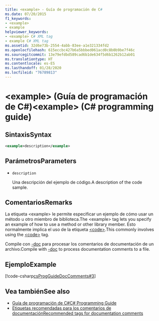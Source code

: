 ```yaml
---
title: <example> - Guía de programación de C#
ms.date: 07/20/2015
f1_keywords:
- <example>
- example
helpviewer_keywords:
- <example> C# XML tag
- example C# XML tag
ms.assetid: 32d6e73b-2554-4abb-83ee-a1e321334fd2
ms.openlocfilehash: 615eccbc427b6a5bbbed061acd0c8b0b9be7f46c
ms.sourcegitcommit: 13e79efdbd589cad6b1de634f5d6b1262b12ab01
ms.translationtype: HT
ms.contentlocale: es-ES
ms.lasthandoff: 01/28/2020
ms.locfileid: "76789813"
---
```

# <a name="example-c-programming-guide"></a><span data-ttu-id="e8a5d-102">\<example> (Guía de programación de C#)</span><span class="sxs-lookup"><span data-stu-id="e8a5d-102">\<example> (C# programming guide)</span></span>

## <a name="syntax"></a><span data-ttu-id="e8a5d-103">Sintaxis</span><span class="sxs-lookup"><span data-stu-id="e8a5d-103">Syntax</span></span>

```xml
<example>description</example>
```

## <a name="parameters"></a><span data-ttu-id="e8a5d-104">Parámetros</span><span class="sxs-lookup"><span data-stu-id="e8a5d-104">Parameters</span></span>

- `description`

  <span data-ttu-id="e8a5d-105">Una descripción del ejemplo de código.</span><span class="sxs-lookup"><span data-stu-id="e8a5d-105">A description of the code sample.</span></span>

## <a name="remarks"></a><span data-ttu-id="e8a5d-106">Comentarios</span><span class="sxs-lookup"><span data-stu-id="e8a5d-106">Remarks</span></span>

<span data-ttu-id="e8a5d-107">La etiqueta \<example> le permite especificar un ejemplo de cómo usar un método u otro miembro de biblioteca.</span><span class="sxs-lookup"><span data-stu-id="e8a5d-107">The \<example> tag lets you specify an example of how to use a method or other library member.</span></span> <span data-ttu-id="e8a5d-108">Esto normalmente implica el uso de la etiqueta [\<code>](./code.md).</span><span class="sxs-lookup"><span data-stu-id="e8a5d-108">This commonly involves using the [\<code>](./code.md) tag.</span></span>

<span data-ttu-id="e8a5d-109">Compile con [-doc](../../language-reference/compiler-options/doc-compiler-option.md) para procesar los comentarios de documentación de un archivo.</span><span class="sxs-lookup"><span data-stu-id="e8a5d-109">Compile with [-doc](../../language-reference/compiler-options/doc-compiler-option.md) to process documentation comments to a file.</span></span>

## <a name="example"></a><span data-ttu-id="e8a5d-110">Ejemplo</span><span class="sxs-lookup"><span data-stu-id="e8a5d-110">Example</span></span>

[!code-csharp[csProgGuideDocComments#3](~/samples/snippets/csharp/VS_Snippets_VBCSharp/csProgGuideDocComments/CS/DocComments.cs#3)]

## <a name="see-also"></a><span data-ttu-id="e8a5d-111">Vea también</span><span class="sxs-lookup"><span data-stu-id="e8a5d-111">See also</span></span>

- [<span data-ttu-id="e8a5d-112">Guía de programación de C#</span><span class="sxs-lookup"><span data-stu-id="e8a5d-112">C# Programming Guide</span></span>](../index.md)
- [<span data-ttu-id="e8a5d-113">Etiquetas recomendadas para los comentarios de documentación</span><span class="sxs-lookup"><span data-stu-id="e8a5d-113">Recommended tags for documentation comments</span></span>](./recommended-tags-for-documentation-comments.md)
